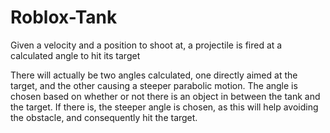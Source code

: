 # Roblox-Tank
Given a velocity and a position to shoot at, a projectile is fired at a calculated angle to hit its target

There will actually be two angles calculated, one directly aimed at the target, and the other causing a steeper parabolic motion. The angle is chosen based on whether or not there is an object in between the tank and the target. If there is, the steeper angle is chosen, as this will help avoiding the obstacle, and consequently hit the target.

